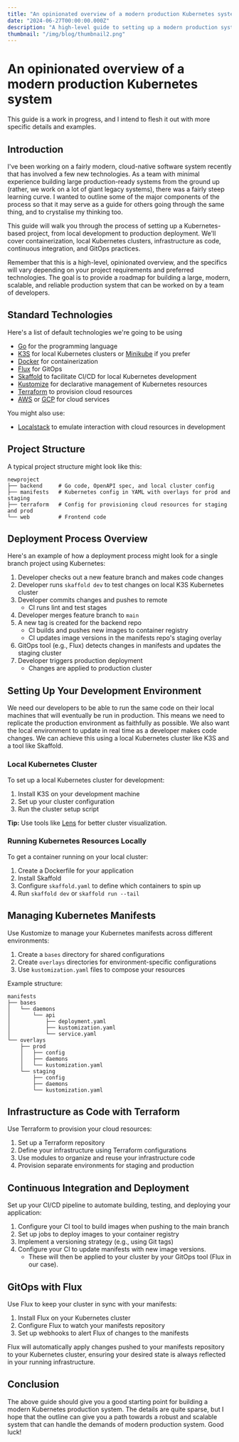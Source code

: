 ```yaml
---
title: "An opinionated overview of a modern production Kubernetes system in 2024"
date: "2024-06-27T00:00:00.000Z"
description: "A high-level guide to setting up a modern production system with Kubernetes, Terraform, and GitOps practices."
thumbnail: "/img/blog/thumbnail2.png"
---
```


# An opinionated overview of a modern production Kubernetes system

This guide is a work in progress, and I intend to flesh it out with more specific details and examples.

## Introduction

I've been working on a fairly modern, cloud-native software system recently that has involved a few new technologies. As a team with minimal experience building large production-ready systems from the ground up (rather, we work on a lot of giant legacy systems), there was a fairly steep learning curve. I wanted to outline some of the major components of the process so that it may serve as a guide for others going through the same thing, and to crystalise my thinking too.

This guide will walk you through the process of setting up a Kubernetes-based project, from local development to production deployment. We'll cover containerization, local Kubernetes clusters, infrastructure as code, continuous integration, and GitOps practices.

Remember that this is a high-level, opinionated overview, and the specifics will vary depending on your project requirements and preferred technologies. The goal is to provide a roadmap for building a large, modern, scalable, and reliable production system that can be worked on by a team of developers.

## Standard Technologies

Here's a list of default technologies we're going to be using

- [Go](https://go.dev/) for the programming language
- [K3S](https://k3s.io/) for local Kubernetes clusters or [Minikube](https://minikube.sigs.k8s.io/) if you prefer
- [Docker](https://www.docker.com/) for containerization
- [Flux](https://fluxcd.io/) for GitOps
- [Skaffold](https://skaffold.dev/) to facilitate CI/CD for local Kubernetes development
- [Kustomize](https://kubernetes.io/docs/tasks/manage-kubernetes-objects/kustomization/) for declarative management of Kubernetes resources
- [Terraform](https://www.terraform.io/) to provision cloud resources
- [AWS](https://aws.amazon.com/) or [GCP](https://cloud.google.com/) for cloud services

You might also use:

- [Localstack](https://www.localstack.cloud/) to emulate interaction with cloud resources in development

## Project Structure

A typical project structure might look like this:

```
newproject
├── backend     # Go code, OpenAPI spec, and local cluster config
├── manifests   # Kubernetes config in YAML with overlays for prod and staging
├── terraform   # Config for provisioning cloud resources for staging and prod
└── web         # Frontend code
```

## Deployment Process Overview

Here's an example of how a deployment process might look for a single branch project using Kubernetes:

1. Developer checks out a new feature branch and makes code changes
2. Developer runs `skaffold dev` to test changes on local K3S Kubernetes cluster
3. Developer commits changes and pushes to remote
   - CI runs lint and test stages
4. Developer merges feature branch to `main`
5. A new tag is created for the backend repo
   - CI builds and pushes new images to container registry
   - CI updates image versions in the manifests repo's staging overlay
6. GitOps tool (e.g., Flux) detects changes in manifests and updates the staging cluster
7. Developer triggers production deployment
   - Changes are applied to production cluster

## Setting Up Your Development Environment

We need our developers to be able to run the same code on their local machines that will eventually be run in production. This means we need to replicate the production environment as faithfully as possible. We also want the local environment to update in real time as a developer makes code changes. We can achieve this using a local Kubernetes cluster like K3S and a tool like Skaffold.

### Local Kubernetes Cluster

To set up a local Kubernetes cluster for development:

1. Install K3S on your development machine
2. Set up your cluster configuration
3. Run the cluster setup script

**Tip:** Use tools like [Lens](https://k8slens.dev/) for better cluster visualization.

### Running Kubernetes Resources Locally

To get a container running on your local cluster:

1. Create a Dockerfile for your application
2. Install Skaffold
3. Configure `skaffold.yaml` to define which containers to spin up
4. Run `skaffold dev` or `skaffold run --tail`

## Managing Kubernetes Manifests

Use Kustomize to manage your Kubernetes manifests across different environments:

1. Create a `bases` directory for shared configurations
2. Create `overlays` directories for environment-specific configurations
3. Use `kustomization.yaml` files to compose your resources

Example structure:

```
manifests
├── bases
│   └── daemons
│       └── api
│           ├── deployment.yaml
│           ├── kustomization.yaml
│           └── service.yaml
└── overlays
    ├── prod
    │   ├── config
    │   ├── daemons
    │   └── kustomization.yaml
    └── staging
        ├── config
        ├── daemons
        └── kustomization.yaml
```

## Infrastructure as Code with Terraform

Use Terraform to provision your cloud resources:

1. Set up a Terraform repository
2. Define your infrastructure using Terraform configurations
3. Use modules to organize and reuse your infrastructure code
4. Provision separate environments for staging and production

## Continuous Integration and Deployment

Set up your CI/CD pipeline to automate building, testing, and deploying your application:

1. Configure your CI tool to build images when pushing to the main branch
2. Set up jobs to deploy images to your container registry
3. Implement a versioning strategy (e.g., using Git tags)
4. Configure your CI to update manifests with new image versions.
   - These will then be applied to your cluster by your GitOps tool (Flux in our case).

## GitOps with Flux

Use Flux to keep your cluster in sync with your manifests:

1. Install Flux on your Kubernetes cluster
2. Configure Flux to watch your manifests repository
3. Set up webhooks to alert Flux of changes to the manifests

Flux will automatically apply changes pushed to your manifests repository to your Kubernetes cluster, ensuring your desired state is always reflected in your running infrastructure.

## Conclusion

The above guide should give you a good starting point for building a modern Kubernetes production system. The details are quite sparse, but I hope that the outline can give you a path towards a robust and scalable system that can handle the demands of modern production system. Good luck!
